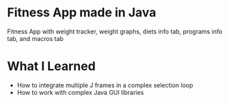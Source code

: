 # Fitness App made in Java

Fitness App with weight tracker, weight graphs, diets info tab, programs info tab, and macros tab

# What I Learned

* How to integrate multiple J frames in a complex selection loop
* How to work with complex Java GUI libraries

